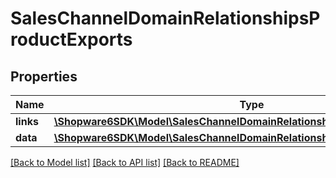 # SalesChannelDomainRelationshipsProductExports

## Properties
Name | Type | Description | Notes
------------ | ------------- | ------------- | -------------
**links** | [**\Shopware6SDK\Model\SalesChannelDomainRelationshipsProductExportsLinks**](SalesChannelDomainRelationshipsProductExportsLinks.md) |  | [optional] 
**data** | [**\Shopware6SDK\Model\SalesChannelDomainRelationshipsProductExportsData[]**](SalesChannelDomainRelationshipsProductExportsData.md) |  | [optional] 

[[Back to Model list]](../../README.md#documentation-for-models) [[Back to API list]](../../README.md#documentation-for-api-endpoints) [[Back to README]](../../README.md)

